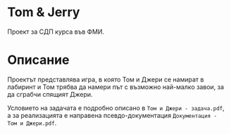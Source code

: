 # Tom & Jerry
Проект за СДП курса във ФМИ. 

# Описание
Проектът представлява игра, в която Том и Джери се намират в лабиринт и Том трябва да намери път с възможно най-малко завои, за да сграбчи спящият Джери.

Условието на задачата е подробно описано в `Том и Джери - задача.pdf`, а за реализацията е направена псевдо-документация `Документация - Том и Джери.pdf`.
